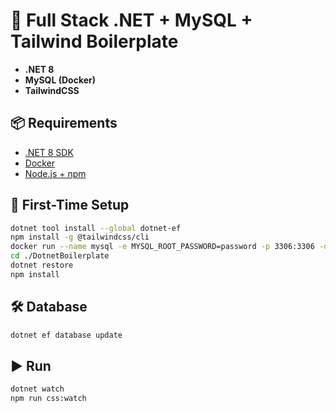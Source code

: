 # 🚀 Full Stack .NET + MySQL + Tailwind Boilerplate

- **.NET 8**
- **MySQL (Docker)**
- **TailwindCSS**

## 📦 Requirements

- [.NET 8 SDK](https://dotnet.microsoft.com/download/dotnet/8.0)
- [Docker](https://docs.docker.com/get-docker/)
- [Node.js + npm](https://nodejs.org/)

## 🚀 First-Time Setup

```bash
dotnet tool install --global dotnet-ef
npm install -g @tailwindcss/cli
docker run --name mysql -e MYSQL_ROOT_PASSWORD=password -p 3306:3306 -d mysql:8.0
cd ./DotnetBoilerplate
dotnet restore
npm install
```

## 🛠️ Database

```bash
dotnet ef database update
```

## ▶️ Run

```bash
dotnet watch
npm run css:watch
```
